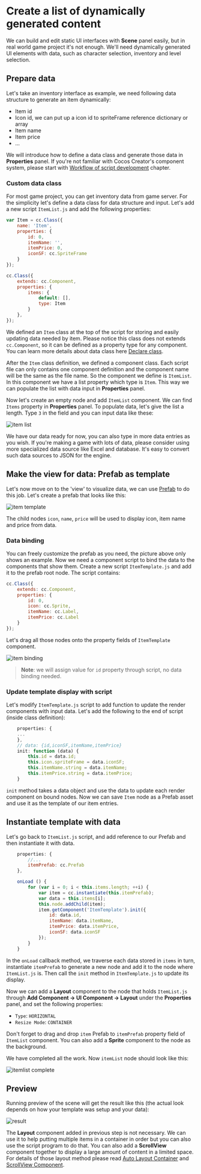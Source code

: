 # Create a list of dynamically generated content

We can build and edit static UI interfaces with **Scene** panel easily, but in real world game project it's not enough. We'll need dynamically generated UI elements with data, such as character selection, inventory and level selection.

## Prepare data

Let's take an inventory interface as example, we need following data structure to generate an item dynamically:

- Item id
- Icon id, we can put up a icon id to spriteFrame reference dictionary or array
- Item name
- Item price
- ...

We will introduce how to define a data class and generate those data in **Properties** panel. If you're not familiar with Cocos Creator's component system, please start with [Workflow of script development](../scripting/index.md) chapter.

### Custom data class

For most game project, you can get inventory data from game server. For the simplicity let's define a data class for data structure and input. Let's add a new script `ItemList.js` and add the following properties:

```js
var Item = cc.Class({
    name: 'Item',
    properties: {
        id: 0,
        itemName: '',
        itemPrice: 0,
        iconSF: cc.SpriteFrame
    }
});

cc.Class({
    extends: cc.Component,
    properties: {
        items: {
            default: [],
            type: Item
        }
    },
});
```

We defined an `Item` class at the top of the script for storing and easily updating data needed by item. Please notice this class does not extends `cc.Component`, so it can be defined as a property type for any component. You can learn more details about data class here [Declare class](../scripting/class.md).

After the `Item` class definition, we defined a component class. Each script file can only contains one component definition and the component name will be the same as the file name. So the component we define is `ItemList`. In this component we have a list property which type is `Item`. This way we can populate the list with data input in **Properties** panel.

Now let's create an empty node and add `ItemList` component. We can find `Items` property in **Properties** panel. To populate data, let's give the list a length. Type `3` in the field and you can input data like these:

![item list](list-with-data/itemlist.png)

We have our data ready for now, you can also type in more data entries as you wish. If you're making a game with lots of data, please consider using more specialized data source like Excel and database. It's easy to convert such data sources to JSON for the engine.

## Make the view for data: Prefab as template

Let's now move on to the 'view' to visualize data, we can use [Prefab](../asset-workflow/prefab.md) to do this job. Let's create a prefab that looks like this:

![item template](list-with-data/item-template.png)

The child nodes `icon`, `name`, `price` will be used to display icon, item name and price from data.

### Data binding

You can freely customize the prefab as you need, the picture above only shows an example. Now we need a component script to bind the data to the components that show them. Create a new script `ItemTemplate.js` and add it to the prefab root node. The script contains:

```js
cc.Class({
    extends: cc.Component,
    properties: {
        id: 0,
        icon: cc.Sprite,
        itemName: cc.Label,
        itemPrice: cc.Label
    }
});
```

Let's drag all those nodes onto the property fields of `ItemTemplate` component.

![item binding](list-with-data/item-binding.png)

> **Note**: we will assign value for `id` property through script, no data binding needed.

### Update template display with script

Let's modify `ItemTemplate.js` script to add function to update the render components with input data. Let's add the following to the end of script (inside class definition):

```js
    properties: {
    ...
    },
    // data: {id,iconSF,itemName,itemPrice}
    init: function (data) {
        this.id = data.id;
        this.icon.spriteFrame = data.iconSF;
        this.itemName.string = data.itemName;
        this.itemPrice.string = data.itemPrice;
    }
```

`init` method takes a data object and use the data to update each render component on bound nodes. Now we can save `Item` node as a Prefab asset and use it as the template of our item entries.

## Instantiate template with data

Let's go back to `ItemList.js` script, and add reference to our Prefab and then instantiate it with data.

```js
    properties: {
        //...
        itemPrefab: cc.Prefab
    },

    onLoad () {
        for (var i = 0; i < this.items.length; ++i) {
            var item = cc.instantiate(this.itemPrefab);
            var data = this.items[i];
            this.node.addChild(item);
            item.getComponent('ItemTemplate').init({
                id: data.id,
                itemName: data.itemName,
                itemPrice: data.itemPrice,
                iconSF: data.iconSF
            });
        }
    }
```

In the `onLoad` callback method, we traverse each data stored in `items` in turn, instantiate `itemPrefab` to generate a new node and add it to the node where `ItemList.js` is. Then call the `init` method in `ItemTemplate.js` to update its display.

Now we can add a **Layout** component to the node that holds `ItemList.js` through **Add Component -> UI Component -> Layout** under the **Properties** panel, and set the following properties:

- `Type`: `HORIZONTAL`
- `Resize Mode`: `CONTAINER`

Don't forget to drag and drop `item` Prefab to `itemPrefab` property field of `ItemList` component. You can also add a **Sprite** component to the node as the background.

We have completed all the work. Now `itemList` node should look like this:

![itemlist complete](list-with-data/itemlist-complete.png)

## Preview

Running preview of the scene will get the result like this (the actual look depends on how your template was setup and your data):

![result](list-with-data/result.png)

The **Layout** component added in previous step is not necessary. We can use it to help putting multiple items in a container in order but you can also use the script program to do that. You can also add a **ScrollView** component together to display a large amount of content in a limited space. For details of those layout method please read [Auto Layout Container](auto-layout.md) and [ScrollView Component](ui-components.md#scrollview).
